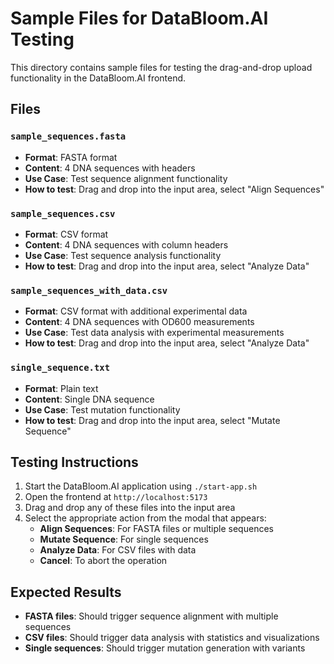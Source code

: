 # Sample Files for DataBloom.AI Testing

This directory contains sample files for testing the drag-and-drop upload functionality in the DataBloom.AI frontend.

## Files

### `sample_sequences.fasta`
- **Format**: FASTA format
- **Content**: 4 DNA sequences with headers
- **Use Case**: Test sequence alignment functionality
- **How to test**: Drag and drop into the input area, select "Align Sequences"

### `sample_sequences.csv`
- **Format**: CSV format
- **Content**: 4 DNA sequences with column headers
- **Use Case**: Test sequence analysis functionality
- **How to test**: Drag and drop into the input area, select "Analyze Data"

### `sample_sequences_with_data.csv`
- **Format**: CSV format with additional experimental data
- **Content**: 4 DNA sequences with OD600 measurements
- **Use Case**: Test data analysis with experimental measurements
- **How to test**: Drag and drop into the input area, select "Analyze Data"

### `single_sequence.txt`
- **Format**: Plain text
- **Content**: Single DNA sequence
- **Use Case**: Test mutation functionality
- **How to test**: Drag and drop into the input area, select "Mutate Sequence"

## Testing Instructions

1. Start the DataBloom.AI application using `./start-app.sh`
2. Open the frontend at `http://localhost:5173`
3. Drag and drop any of these files into the input area
4. Select the appropriate action from the modal that appears:
   - **Align Sequences**: For FASTA files or multiple sequences
   - **Mutate Sequence**: For single sequences
   - **Analyze Data**: For CSV files with data
   - **Cancel**: To abort the operation

## Expected Results

- **FASTA files**: Should trigger sequence alignment with multiple sequences
- **CSV files**: Should trigger data analysis with statistics and visualizations
- **Single sequences**: Should trigger mutation generation with variants 